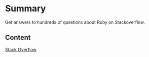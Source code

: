 # Summary

 Get answers to hundreds of questions about Ruby on
Stackoverflow. 

## Content

[Stack
Overflow](https://stackoverflow.com/questions/tagged/ruby-on-rails)
